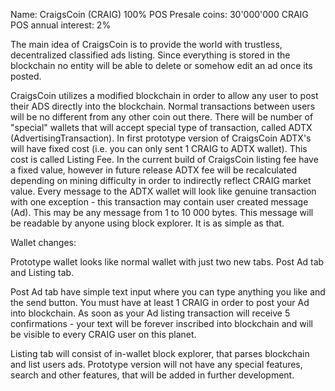 Name: CraigsCoin (CRAIG)
100% POS
Presale coins: 30'000'000 CRAIG
POS annual interest: 2%

The main idea of CraigsCoin is to provide the world with trustless, decentralized classified ads listing. Since everything is stored in the blockchain no entity will be able to delete or somehow edit an ad once its posted.

CraigsCoin utilizes a modified blockchain in order to allow any user to post their ADS directly into the blockchain. Normal transactions between users will be no different from any other coin out there. There will be number of "special" wallets that will accept special type of transaction, called ADTX (AdvertisingTransaction). In first prototype version of CraigsCoin ADTX's will have fixed cost (i.e. you can only sent 1 CRAIG to ADTX wallet). This cost is called Listing Fee. In the current build of CraigsCoin listing fee have a fixed value, however in future release ADTX fee will be recalculated depending on mining difficulty in order to indirectly reflect CRAIG market value. Every message to the ADTX wallet will look like genuine transaction with one exception - this transaction may contain user created message (Ad). This may be any message from 1 to 10 000 bytes. This message will be readable by anyone using block explorer. It is as simple as that.

Wallet changes:

Prototype wallet looks like normal wallet with just two new tabs. Post Ad tab and Listing tab. 

Post Ad tab have simple text input where you can type anything you like and the send button. You must have at least 1 CRAIG in order to post your Ad into blockchain. As soon as your Ad listing transaction will receive 5 confirmations - your text will be forever inscribed into blockchain and will be visible to every CRAIG user on this planet.

Listing tab will consist of in-wallet block explorer, that parses blockchain and list users ads. Prototype version will not have any special features, search and other features, that will be added in further development.
